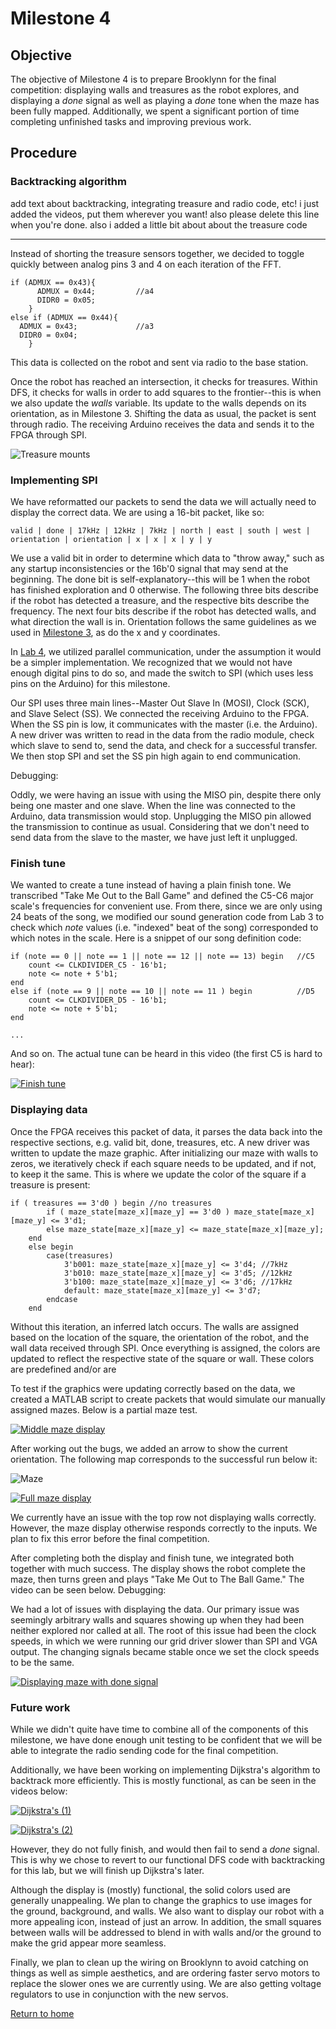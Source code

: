 # Milestone 4

## Objective
The objective of Milestone 4 is to prepare Brooklynn for the final competition: displaying walls and treasures as the robot explores, and displaying a *done* signal as well as playing a *done* tone when the maze has been fully mapped. Additionally, we spent a significant portion of time completing unfinished tasks and improving previous work.

## Procedure

### Backtracking algorithm

add text about backtracking, integrating treasure and radio code, etc! i just added the videos, put them wherever you want! also please delete this line when you're done. also i added a little bit about about the treasure code 

---

Instead of shorting the treasure sensors together, we decided to toggle quickly between analog pins 3 and 4 on each iteration of the FFT.

```
if (ADMUX == 0x43){
      ADMUX = 0x44;			//a4
      DIDR0 = 0x05;
    }
else if (ADMUX == 0x44){
  ADMUX = 0x43;       		//a3
  DIDR0 = 0x04;
    }
```

This data is collected on the robot and sent via radio to the base station.

Once the robot has reached an intersection, it checks for treasures. Within DFS, it checks for walls in order to add squares to the frontier--this is when we also update the _walls_ variable. Its update to the walls depends on its orientation, as in Milestone 3. Shifting the data as usual, the packet is sent through radio. The receiving Arduino receives the data and sends it to the FPGA through SPI.

![Treasure mounts](../images/milestone4/mounts.png)


### Implementing SPI
We have reformatted our packets to send the data we will actually need to display the correct data. We are using a 16-bit packet, like so:

```
valid | done | 17kHz | 12kHz | 7kHz | north | east | south | west | orientation | orientation | x | x | x | y | y
```

We use a valid bit in order to determine which data to "throw away," such as any startup inconsistencies or the 16b'0 signal that may send at the beginning. The done bit is self-explanatory--this will be 1 when the robot has finished exploration and 0 otherwise. The following three bits describe if the robot has detected a treasure, and the respective bits describe the frequency. The next four bits describe if the robot has detected walls, and what direction the wall is in. Orientation follows the same guidelines as we used in [Milestone 3](../milestones/Milestone3.md), as do the x and y coordinates. 

In [Lab 4](../labs/lab4.md), we utilized parallel communication, under the assumption it would be a simpler implementation. We recognized that we would not have enough digital pins to do so, and made the switch to SPI (which uses less pins on the Arduino) for this milestone. 

Our SPI uses three main lines--Master Out Slave In (MOSI), Clock (SCK), and Slave Select (SS). We connected the receiving Arduino to the FPGA. When the SS pin is low, it communicates with the master (i.e. the Arduino). A new driver was written to read in the data from the radio module, check which slave to send to, send the data, and check for a successful transfer. We then stop SPI and set the SS pin high again to end communication.

Debugging:

Oddly, we were having an issue with using the MISO pin, despite there only being one master and one slave. When the line was connected to the Arduino, data transmission would stop. Unplugging the MISO pin allowed the transmission to continue as usual. Considering that we don't need to send data from the slave to the master, we have just left it unplugged.

### Finish tune

We wanted to create a tune instead of having a plain finish tone. We transcribed "Take Me Out to the Ball Game" and defined the C5-C6 major scale's frequencies for convenient use. From there, since we are only using 24 beats of the song, we modified our sound generation code from Lab 3 to check which _note_ values (i.e. "indexed" beat of the song) corresponded to which notes in the scale. Here is a snippet of our song definition code:

```
if (note == 0 || note == 1 || note == 12 || note == 13) begin	//C5
	count <= CLKDIVIDER_C5 - 16'b1;
	note <= note + 5'b1;
end
else if (note == 9 || note == 10 || note == 11 ) begin			//D5
	count <= CLKDIVIDER_D5 - 16'b1;
	note <= note + 5'b1;
end

...
```

And so on. The actual tune can be heard in this video (the first C5 is hard to hear):

[![Finish tune](http://img.youtube.com/vi/YnziLtI_s6o/0.jpg)](https://www.youtube.com/watch?v=YnziLtI_s6o)



### Displaying data

Once the FPGA receives this packet of data, it parses the data back into the respective sections, e.g. valid bit, done, treasures, etc. A new driver was written to update the maze graphic. After initializing our maze with walls to zeros, we iteratively check if each square needs to be updated, and if not, to keep it the same. This is where we update the color of the square if a treasure is present:

```
if ( treasures == 3'd0 ) begin //no treasures
		if ( maze_state[maze_x][maze_y] == 3'd0 ) maze_state[maze_x][maze_y] <= 3'd1;
		else maze_state[maze_x][maze_y] <= maze_state[maze_x][maze_y];
	end
	else begin
		case(treasures)
			3'b001: maze_state[maze_x][maze_y] <= 3'd4; //7kHz
			3'b010: maze_state[maze_x][maze_y] <= 3'd5; //12kHz
			3'b100: maze_state[maze_x][maze_y] <= 3'd6; //17kHz
			default: maze_state[maze_x][maze_y] <= 3'd7;
		endcase
	end
```

Without this iteration, an inferred latch occurs. The walls are assigned based on the location of the square, the orientation of the robot, and the wall data received through SPI. Once everything is assigned, the colors are updated to reflect the respective state of the square or wall. These colors are predefined and/or are 

To test if the graphics were updating correctly based on the data, we created a MATLAB script to create packets that would simulate our manually assigned mazes. Below is a partial maze test.

[![Middle maze display](http://img.youtube.com/vi/0-J19PKXrj4/0.jpg)](https://www.youtube.com/watch?v=0-J19PKXrj4)

After working out the bugs, we added an arrow to show the current orientation. The following map corresponds to the successful run below it:

![Maze](../images/milestone4/maze.png)

[![Full maze display](http://img.youtube.com/vi/401oCFdBCfc/0.jpg)](https://www.youtube.com/watch?v=401oCFdBCfc)

We currently have an issue with the top row not displaying walls correctly. However, the maze display otherwise responds correctly to the inputs. We plan to fix this error before the final competition.

After completing both the display and finish tune, we integrated both together with much success. The display shows the robot complete the maze, then turns green and plays "Take Me Out to The Ball Game." The video can be seen below.
Debugging:

We had a lot of issues with displaying the data. Our primary issue was seemingly arbitrary walls and squares showing up when they had been neither explored nor called at all. The root of this issue had been the clock speeds, in which we were running our grid driver slower than SPI and VGA output. The changing signals became stable once we set the clock speeds to be the same.

[![Displaying maze with done signal](http://img.youtube.com/vi/6-xsw_91FSI/0.jpg)](https://www.youtube.com/watch?v=6-xsw_91FSI)



### Future work
While we didn't quite have time to combine all of the components of this milestone, we have done enough unit testing to be confident that we will be able to integrate the radio sending code for the final competition. 

Additionally, we have been working on implementing Dijkstra's algorithm to backtrack more efficiently. This is mostly functional, as can be seen in the videos below:

[![Dijkstra's (1)](http://img.youtube.com/vi/zIg74VQQIzY/0.jpg)](https://www.youtube.com/watch?v=zIg74VQQIzY)

[![Dijkstra's (2)](http://img.youtube.com/vi/j25lZeRPJQ8/0.jpg)](https://www.youtube.com/watch?v=j25lZeRPJQ8)

However, they do not fully finish, and would then fail to send a _done_ signal. This is why we chose to revert to our functional DFS code with backtracking for this lab, but we will finish up Dijkstra's later.

Although the display is (mostly) functional, the solid colors used are generally unappealing. We plan to change the graphics to use images for the ground, background, and walls. We also want to display our robot with a more appealing icon, instead of just an arrow. In addition, the small squares between walls will be addressed to blend in with walls and/or the ground to make the grid appear more seamless.

Finally, we plan to clean up the wiring on Brooklynn to avoid catching on things as well as simple aesthetics, and are ordering faster servo motors to replace the slower ones we are currently using. We are also getting voltage regulators to use in conjunction with the new servos.

[Return to home](https://sofyacalvin.github.io/ece3400-group3/)
